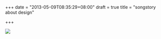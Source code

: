 +++
date = "2013-05-09T08:35:29+08:00"
draft = true
title = "songstory about design"

+++



![](/images/alice_in_wc_kiic.jpg)
